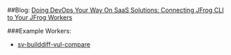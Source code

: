 ##Blog: 
[Doing DevOps Your Way On SaaS Solutions: Connecting JFrog CLI to Your JFrog Workers](https://jfrog.com/blog/doing-devops-your-way-on-saas-solutions-connecting-jfrog-cli-to-your-jfrog-workers/)

###Example Workers:
- [sv-builddiff-vul-compare](sv-builddiff-vul-compare)




